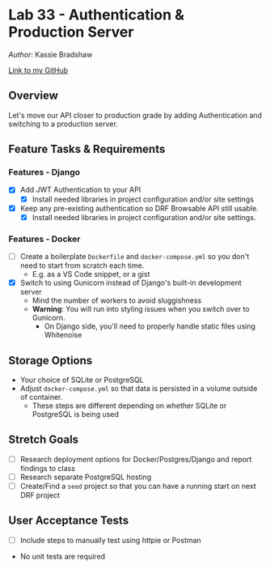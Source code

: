 # Lab 33 - Authentication & Production Server

*Author*: Kassie Bradshaw

[Link to my GitHub](https://github.com/kassiebradshaw/drf-auth)

## Overview

Let's move our API closer to production grade by adding Authentication and switching to a production server.

## Feature Tasks & Requirements

### Features - Django

* [x] Add JWT Authentication to your API
  * [x] Install needed libraries in project configuration and/or site settings
* [x] Keep any pre-existing authentication so DRF Browsable API still usable.
  * [x] Install needed libraries in project configuration and/or site settings.

### Features - Docker

* [ ] Create a boilerplate `Dockerfile` and `docker-compose.yml` so you don't need to start from scratch each time.
  * E.g. as a VS Code snippet, or a gist
* [x] Switch to using Gunicorn instead of Django's built-in development server
  * Mind the number of workers to avoid sluggishness
  * **Warning**: You will run into styling issues when you switch over to Gunicorn.
    * On Django side, you'll need to properly handle static files using Whitenoise

## Storage Options

* Your choice of SQLite or PostgreSQL
* Adjust `docker-compose.yml` so that data is persisted in a volume outside of container.
  * These steps are different depending on whether SQLite or PostgreSQL is being used

## Stretch Goals

* [ ] Research deployment options for Docker/Postgres/Django and report findings to class
* [ ] Research separate PostgreSQL hosting
* [ ] Create/Find a `seed` project so that you can have a running start on next DRF project

## User Acceptance Tests

* [ ] Include steps to manually test using httpie or Postman
* No unit tests are required
